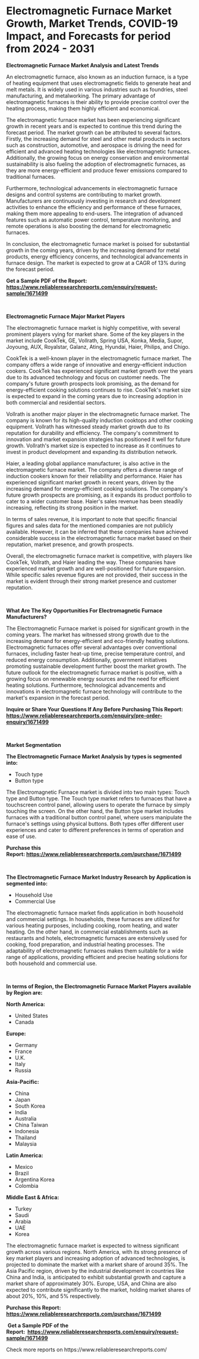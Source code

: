 <p><h1>Electromagnetic Furnace Market Growth, Market Trends, COVID-19 Impact, and Forecasts for period from 2024 - 2031</h1></p><p><strong>Electromagnetic Furnace Market Analysis and Latest Trends</strong></p>
<p><p>An electromagnetic furnace, also known as an induction furnace, is a type of heating equipment that uses electromagnetic fields to generate heat and melt metals. It is widely used in various industries such as foundries, steel manufacturing, and metalworking. The primary advantage of electromagnetic furnaces is their ability to provide precise control over the heating process, making them highly efficient and economical.</p><p>The electromagnetic furnace market has been experiencing significant growth in recent years and is expected to continue this trend during the forecast period. The market growth can be attributed to several factors. Firstly, the increasing demand for steel and other metal products in sectors such as construction, automotive, and aerospace is driving the need for efficient and advanced heating technologies like electromagnetic furnaces. Additionally, the growing focus on energy conservation and environmental sustainability is also fueling the adoption of electromagnetic furnaces, as they are more energy-efficient and produce fewer emissions compared to traditional furnaces.</p><p>Furthermore, technological advancements in electromagnetic furnace designs and control systems are contributing to market growth. Manufacturers are continuously investing in research and development activities to enhance the efficiency and performance of these furnaces, making them more appealing to end-users. The integration of advanced features such as automatic power control, temperature monitoring, and remote operations is also boosting the demand for electromagnetic furnaces.</p><p>In conclusion, the electromagnetic furnace market is poised for substantial growth in the coming years, driven by the increasing demand for metal products, energy efficiency concerns, and technological advancements in furnace design. The market is expected to grow at a CAGR of 13% during the forecast period.</p></p>
<p><strong>Get a Sample PDF of the Report:&nbsp; <a href="https://www.reliableresearchreports.com/enquiry/request-sample/1671499">https://www.reliableresearchreports.com/enquiry/request-sample/1671499</a></strong></p>
<p>&nbsp;</p>
<p><strong>Electromagnetic Furnace Major Market Players</strong></p>
<p><p>The electromagnetic furnace market is highly competitive, with several prominent players vying for market share. Some of the key players in the market include CookTek, GE, Vollrath, Spring USA, Konka, Media, Supor, Joyoung, AUX, Royalstar, Galanz, Ating, Hyundai, Haier, Philips, and Chigo.</p><p>CookTek is a well-known player in the electromagnetic furnace market. The company offers a wide range of innovative and energy-efficient induction cookers. CookTek has experienced significant market growth over the years due to its advanced technology and focus on customer needs. The company's future growth prospects look promising, as the demand for energy-efficient cooking solutions continues to rise. CookTek's market size is expected to expand in the coming years due to increasing adoption in both commercial and residential sectors.</p><p>Vollrath is another major player in the electromagnetic furnace market. The company is known for its high-quality induction cooktops and other cooking equipment. Vollrath has witnessed steady market growth due to its reputation for durability and efficiency. The company's commitment to innovation and market expansion strategies has positioned it well for future growth. Vollrath's market size is expected to increase as it continues to invest in product development and expanding its distribution network.</p><p>Haier, a leading global appliance manufacturer, is also active in the electromagnetic furnace market. The company offers a diverse range of induction cookers known for their reliability and performance. Haier has experienced significant market growth in recent years, driven by the increasing demand for energy-efficient cooking solutions. The company's future growth prospects are promising, as it expands its product portfolio to cater to a wider customer base. Haier's sales revenue has been steadily increasing, reflecting its strong position in the market.</p><p>In terms of sales revenue, it is important to note that specific financial figures and sales data for the mentioned companies are not publicly available. However, it can be inferred that these companies have achieved considerable success in the electromagnetic furnace market based on their reputation, market presence, and growth prospects.</p><p>Overall, the electromagnetic furnace market is competitive, with players like CookTek, Vollrath, and Haier leading the way. These companies have experienced market growth and are well-positioned for future expansion. While specific sales revenue figures are not provided, their success in the market is evident through their strong market presence and customer reputation.</p></p>
<p>&nbsp;</p>
<p><strong>What Are The Key Opportunities For Electromagnetic Furnace Manufacturers?</strong></p>
<p><p>The Electromagnetic Furnace market is poised for significant growth in the coming years. The market has witnessed strong growth due to the increasing demand for energy-efficient and eco-friendly heating solutions. Electromagnetic furnaces offer several advantages over conventional furnaces, including faster heat-up time, precise temperature control, and reduced energy consumption. Additionally, government initiatives promoting sustainable development further boost the market growth. The future outlook for the electromagnetic furnace market is positive, with a growing focus on renewable energy sources and the need for efficient heating solutions. Furthermore, technological advancements and innovations in electromagnetic furnace technology will contribute to the market's expansion in the forecast period.</p></p>
<p><strong>Inquire or Share Your Questions If Any Before Purchasing This Report: <a href="https://www.reliableresearchreports.com/enquiry/pre-order-enquiry/1671499">https://www.reliableresearchreports.com/enquiry/pre-order-enquiry/1671499</a></strong></p>
<p>&nbsp;</p>
<p><strong>Market Segmentation</strong></p>
<p><strong>The Electromagnetic Furnace Market Analysis by types is segmented into:</strong></p>
<p><ul><li>Touch type</li><li>Button type</li></ul></p>
<p><p>The Electromagnetic Furnace market is divided into two main types: Touch type and Button type. The Touch type market refers to furnaces that have a touchscreen control panel, allowing users to operate the furnace by simply touching the screen. On the other hand, the Button type market includes furnaces with a traditional button control panel, where users manipulate the furnace's settings using physical buttons. Both types offer different user experiences and cater to different preferences in terms of operation and ease of use.</p></p>
<p><strong>Purchase this Report:&nbsp;<a href="https://www.reliableresearchreports.com/purchase/1671499">https://www.reliableresearchreports.com/purchase/1671499</a></strong></p>
<p>&nbsp;</p>
<p><strong>The Electromagnetic Furnace Market Industry Research by Application is segmented into:</strong></p>
<p><ul><li>Household Use</li><li>Commercial Use</li></ul></p>
<p><p>The electromagnetic furnace market finds application in both household and commercial settings. In households, these furnaces are utilized for various heating purposes, including cooking, room heating, and water heating. On the other hand, in commercial establishments such as restaurants and hotels, electromagnetic furnaces are extensively used for cooking, food preparation, and industrial heating processes. The adaptability of electromagnetic furnaces makes them suitable for a wide range of applications, providing efficient and precise heating solutions for both household and commercial use.</p></p>
<p>&nbsp;</p>
<p><strong>In terms of Region, the Electromagnetic Furnace Market Players available by Region are:</strong></p>
<p>
    <p> <strong> North America: </strong>
        <ul>
            <li>United States</li>
            <li>Canada</li>
        </ul>
        </p> 
    <p> <strong> Europe: </strong>
        <ul>
            <li>Germany</li>
            <li>France</li>
            <li>U.K.</li>
            <li>Italy</li>
            <li>Russia</li>
        </ul>
        </p> 
    <p> <strong> Asia-Pacific: </strong>
        <ul>
            <li>China</li>
            <li>Japan</li>
            <li>South Korea</li>
            <li>India</li>
            <li>Australia</li>
            <li>China Taiwan</li>
            <li>Indonesia</li>
            <li>Thailand</li>
            <li>Malaysia</li>
        </ul>
        </p> 
    <p> <strong> Latin America: </strong>
        <ul>
            <li>Mexico</li>
            <li>Brazil</li>
            <li>Argentina Korea</li>
            <li>Colombia</li>
        </ul>
        </p> 
    <p> <strong> Middle East & Africa: </strong>
        <ul>
            <li>Turkey</li>
            <li>Saudi</li>
            <li>Arabia</li>
            <li>UAE</li>
            <li>Korea</li>
        </ul>
    </p>
    </p>
<p><p>The electromagnetic furnace market is expected to witness significant growth across various regions. North America, with its strong presence of key market players and increasing adoption of advanced technologies, is projected to dominate the market with a market share of around 35%. The Asia Pacific region, driven by the industrial development in countries like China and India, is anticipated to exhibit substantial growth and capture a market share of approximately 30%. Europe, USA, and China are also expected to contribute significantly to the market, holding market shares of about 20%, 10%, and 5% respectively.</p></p>
<p><strong>Purchase this Report: <a href="https://www.reliableresearchreports.com/purchase/1671499">https://www.reliableresearchreports.com/purchase/1671499</a></strong></p>
<p>&nbsp;<strong>Get a Sample PDF of the Report:&nbsp;&nbsp;<a href="https://www.reliableresearchreports.com/enquiry/request-sample/1671499">https://www.reliableresearchreports.com/enquiry/request-sample/1671499</a></strong></p>
<p><strong></strong></p>
<p>Check more reports on https://www.reliableresearchreports.com/</p>
